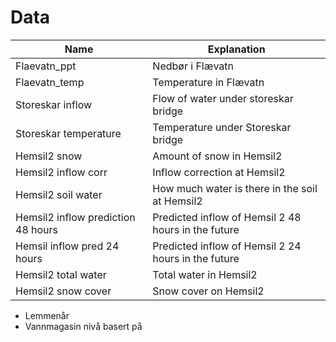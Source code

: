 # Data

| Name                               | Explanation                                         |
| ---------------------------------- | --------------------------------------------------- |
| Flaevatn_ppt                       | Nedbør i Flævatn                                                    |
| Flaevatn_temp                      | Temperature in Flævatn                              |
| Storeskar inflow                   | Flow of water under storeskar bridge                       |
| Storeskar temperature              | Temperature under Storeskar bridge                         |
| Hemsil2 snow                       | Amount of snow in Hemsil2                           |
| Hemsil2 inflow corr                | Inflow correction at Hemsil2                                                    |
| Hemsil2 soil water                 | How much water is there in the soil at Hemsil2                                                    |
| Hemsil2 inflow prediction 48 hours | Predicted inflow of Hemsil 2 48 hours in the future |
| Hemsil inflow pred 24 hours        | Predicted inflow of Hemsil 2 24 hours in the future |
| Hemsil2 total water                | Total water in Hemsil2                              |
| Hemsil2 snow cover                 | Snow cover on Hemsil2                                                    |

- Lemmenår
- Vannmagasin nivå basert på 
